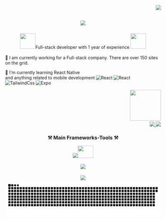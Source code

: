 <img align="right" src="https://visitor-badge.laobi.icu/badge?page_id=Sicilianii.Sicilianii" />

<h1 align="center">
    <img src="https://readme-typing-svg.herokuapp.com/?font=Righteous&size=35&center=true&vCenter=true&width=500&height=70&duration=4000&lines=+🌃+🌃+🌃Hello+moppet!+🌃+🌃+🌃;+🚬+I'm+Vladislav!+🚬;" />
</h1>

<div align="center">
<img width="50" height="50" src="https://usagif.com/wp-content/uploads/2021/4fh5wi/pepefrg-4.gif" />Full-stack developer with 1 year of experience <img width="50" height="50" src="https://usagif.com/wp-content/uploads/2021/4fh5wi/pepefrg-4.gif" /> 
</div>
<br>
👾 I am currently working for a Full-stack company. There are over 150 sites on the grid. 

📱 I'm currently learning React Native <br>
and anything related to mobile development ![React](https://img.shields.io/badge/-React-%23282C34?style=flat-square&logo=react)
![React](https://img.shields.io/badge/-ReactNative-%23282C34?style=flat-square&logo=react)
![TailwindCss](https://img.shields.io/badge/-TailwindCss-%231a202c?style=flat-square&logo=tailwind-css)
![Expo](https://img.shields.io/badge/-Expo-%231a202c?style=flat-square&logo=expo)
<div align="right">
    <img width="100" height="100" src="https://usagif.com/wp-content/uploads/2021/4fh5wi/pepefrg-13.gif" />
 </div> 
<div align="right"> 
  <a href="mailto:ssiciliani@rambler.ru">
    <img src="https://img.shields.io/badge/Gmail-333333?style=for-the-badge&logo=gmail&logoColor=purple" />
  </a>
  <a href="https://t.me/sSiciliano" target="_blank">
    <img src="https://img.shields.io/badge/Telegram-0077B5??style=for-the-badge&logo=telegram&logoColor=white" target="_blank" />
  </a>
</div>




<h3 align="center">⚒ Main Frameworks-Tools ⚒ </h3>
<div align="center">
    <img src="https://skillicons.dev/icons?i=ts,react,redux,graphql,materialui,tailwind,nodejs,express,php,mysql,sqlite" /><img width="50" height="40" src="https://seeklogo.com/images/E/expo-go-app-logo-BBBE394CB8-seeklogo.com.png" />
</div>
<br/>
<div align="center">
    <img src="https://skillicons.dev/icons?i=bootstrap,css,figma,git,github,html,ai,js,jquery,nextjs,sass,windicss,wordpress" />
</div>
<br/>


<div align="center">
  <img src="https://readme-typing-svg.herokuapp.com/?font=Righteous&size=18&center=true&vCenter=true&width=200&height=50&duration=7000&lines=+🚬+My+Contributions+🚬;" /><br/>
  <img alt="snake eating my contributions" src="https://raw.githubusercontent.com/Sicilianii/Sicilianii/output/github-contribution-grid-snake-dark.svg" />
  
  <br/><br/><br/>
</div>



